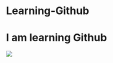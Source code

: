 # Learning-Github
<h1>I am learning Github</h1>
<img src="https://www.sportsnet.ca/wp-content/uploads/2018/11/sergio-ramos-celebrates-scoring-a-goal.jpg">

